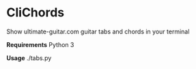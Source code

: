 # CliChords
Show ultimate-guitar.com guitar tabs and chords in your terminal 

**Requirements**
Python 3

**Usage**
./tabs.py
